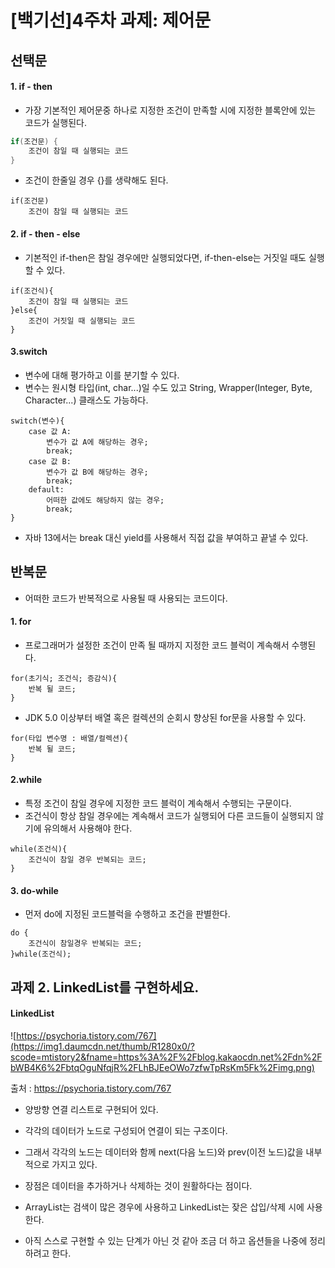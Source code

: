 # [백기선]4주차 과제: 제어문

## 선택문

#### 1. if - then

- 가장 기본적인 제어문중 하나로 지정한 조건이 만족할 시에 지정한 블록안에 있는 코드가 실행된다.

```java
if(조건문) {
    조건이 참일 때 실행되는 코드
}
```

- 조건이 한줄일 경우 {}를 생략해도 된다.

```
if(조건문)
	조건이 참일 때 실행되는 코드
```

#### 2. if - then - else

- 기본적인 if-then은 참일 경우에만 실행되었다면, if-then-else는 거짓일 때도 실행할 수 있다.

```
if(조건식){
	조건이 참일 때 실행되는 코드
}else{
	조건이 거짓일 때 실행되는 코드
}
```

#### 3.switch

- 변수에 대해 평가하고 이를 분기할 수 있다.
- 변수는 원시형 타입(int, char...)일 수도 있고 String, Wrapper(Integer, Byte, Character...) 클래스도 가능하다.

```
switch(변수){
	case 값 A:
		변수가 값 A에 해당하는 경우;
		break;
	case 값 B:
		변수가 값 B에 해당하는 경우;
		break;
	default:
		어떠한 값에도 해당하지 않는 경우;
		break;
}
```

- 자바 13에서는 break 대신 yield를 사용해서 직접 값을 부여하고 끝낼 수 있다.

## 반복문

- 어떠한 코드가 반복적으로 사용될 때 사용되는 코드이다.

#### 1. for

- 프로그래머가 설정한 조건이 만족 될 때까지 지정한 코드 블럭이 계속해서 수행된다.

```
for(초기식; 조건식; 증감식){
	반복 될 코드;
}
```

- JDK 5.0 이상부터 배열 혹은 컬렉션의 순회시 향상된 for문을 사용할 수 있다.

```
for(타입 변수명 : 배열/컬렉션){
	반복 될 코드;
}
```

#### 2.while

- 특정 조건이 참일 경우에 지정한 코드 블럭이 계속해서 수행되는 구문이다.
- 조건식이 항상 참일 경우에는 계속해서 코드가 실행되어 다른 코드들이 실행되지 않기에 유의해서 사용해야 한다.

```
while(조건식){
	조건식이 참일 경우 반복되는 코드;
}
```

#### 3. do-while

- 먼저 do에 지정된 코드블럭을 수행하고 조건을 판별한다.

```
do {
	조건식이 참일경우 반복되는 코드;
}while(조건식);
```

## 과제 2. LinkedList를 구현하세요.

#### LinkedList

![https://psychoria.tistory.com/767](https://img1.daumcdn.net/thumb/R1280x0/?scode=mtistory2&fname=https%3A%2F%2Fblog.kakaocdn.net%2Fdn%2FbWB4K6%2FbtqOguNfqjR%2FLhBJEeOWo7zfwTpRsKm5Fk%2Fimg.png)

출처  : https://psychoria.tistory.com/767

- 양방향 연결 리스트로 구현되어 있다.
- 각각의 데이터가 노드로 구성되어 연결이 되는 구조이다.
- 그래서 각각의 노드는 데이터와 함께 next(다음 노드)와 prev(이전 노드)값을 내부적으로 가지고 있다.
- 장점은 데이터을 추가하거나 삭제하는 것이 원활하다는 점이다.
- ArrayList는 검색이 많은 경우에 사용하고 LinkedList는 잦은 삽입/삭제 시에 사용한다.

- 아직 스스로 구현할 수 있는 단계가 아닌 것 같아 조금 더 하고 옵션들을 나중에 정리하려고 한다.

